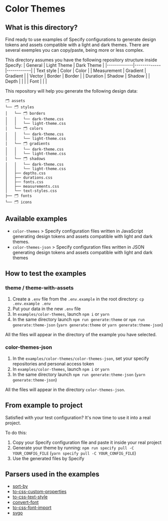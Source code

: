 # Color Themes

## What is this directory?
Find ready to use examples of Specify configurations to generate design tokens and assets compatible with a light and dark themes.
There are several exemples you can copy/paste, being more or less complex.

This directory assumes you have the following repository structure inside Specify:
| General     | Light Theme | Dark Theme |
|-------------|-------------|------------|
| Text style  | Color       | Color      |
| Measurement | Gradient    | Gradient   |
| Vector      | Border      | Border     |
| Duration    | Shadow      | Shadow     |
| Depth       |             |            |
| Font        |             |            |

This repository will help you generate the following design data:
```
🗂 assets
└── 🗂 styles
│   └── 🗂 borders
│   │   └── dark-theme.css
│   │   └── light-theme.css
│   └── 🗂 colors
│   │   └── dark-theme.css
│   │   └── light-theme.css
│   └── 🗂 gradients
│   │   └── dark-theme.css
│   │   └── light-theme.css
│   └── 🗂 shadows
│   │   └── dark-theme.css
│   │   └── light-theme.css
│   ├── depths.css
│   ├── durations.css
│   ├── fonts.css
│   ├── measurements.css
│   └── text-styles.css
├── 🗂 fonts
└── 🗂 icons
```

## Available examples
- `color-themes` > Specify configuration files written in JavaScript generating design tokens and assets compatible with light and dark themes.
- `color-themes-json` > Specify configuration files written in JSON generating design tokens and assets compatible with light and dark themes

## How to test the examples

### theme / theme-with-assets

1. Create a `.env` file from the `.env.example` in the root directory: `cp .env.example .env`
2. Put your data in the new `.env` file
3. In `examples/color-themes`, launch `npm i` or `yarn`
4. In the same directory launch `npm run generate:theme` or `npm run generate:theme-json` (`yarn generate:theme` or `yarn generate:theme-json`)

All the files will appear in the directory of the example you have selected.

### color-themes-json

1. In the `examples/color-themes/color-themes-json`, set your specify repositories and personal access token
2. In `examples/color-themes`, launch `npm i` or `yarn`
3. In the same directory launch `npm run generate:theme-json` (`yarn generate:theme-json`)

All the files will appear in the directory `color-themes-json`.

## From example to project
Satisfied with your test configuration? It's now time to use it into a real project.

To do this:
1. Copy your Specify configuration file and paste it inside your real project
2. Generate your theme by running: `npm run specify pull -C YOUR_CONFIG_FILE` (`yarn specify pull -C YOUR_CONFIG_FILE`)
3. Use the generated files by Specify

## Parsers used in the examples
- [sort-by](https://github.com/Specifyapp/parsers/tree/master/parsers/sort-by)
- [to-css-custom-properties](https://github.com/Specifyapp/parsers/tree/master/parsers/to-css-custom-properties)
- [to-css-text-style](https://github.com/Specifyapp/parsers/tree/master/parsers/to-css-text-style)
- [convert-font](https://github.com/Specifyapp/parsers/tree/master/parsers/convert-font)
- [to-css-font-import](https://github.com/Specifyapp/parsers/tree/master/parsers/to-css-font-import)
- [svgo](https://github.com/Specifyapp/parsers/tree/master/parsers/svgo)
